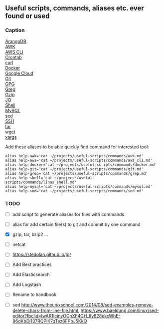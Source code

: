 ## Useful scripts, commands, aliases etc. ever found or used

### Caption
[ArangoDB](https://github.com/vitaliykobrin/useful-scripts/blob/master/commands/arangodb.md)  
[AWK](https://github.com/vitaliykobrin/useful-scripts/blob/master/commands/awk.md)  
[AWS CLI](https://github.com/vitaliykobrin/useful-scripts/blob/master/commands/aws_cli.md)  
[Crontab](https://github.com/vitaliykobrin/useful-scripts/blob/master/commands/crontab.md)  
[curl](https://github.com/vitaliykobrin/useful-scripts/blob/master/commands/curl.md)  
[Docker](https://github.com/vitaliykobrin/useful-scripts/blob/master/commands/docker.md)  
[Google Cloud](https://github.com/vitaliykobrin/useful-scripts/blob/master/commands/gcloud.md)  
[Git](https://github.com/vitaliykobrin/useful-scripts/blob/master/commands/git.md)  
[GPG](https://github.com/vitaliykobrin/useful-scripts/blob/master/commands/gpg.md)  
[Grep](https://github.com/vitaliykobrin/useful-scripts/blob/master/commands/grep.md)  
[Gzip](https://github.com/vitaliykobrin/useful-scripts/blob/master/commands/gzip.md)  
[JQ](https://github.com/vitaliykobrin/useful-scripts/blob/master/commands/jq.md)  
[Shell](https://github.com/vitaliykobrin/useful-scripts/blob/master/commands/linux_shell.md)  
[MySQL](https://github.com/vitaliykobrin/useful-scripts/blob/master/commands/mysql.md)  
[sed](https://github.com/vitaliykobrin/useful-scripts/blob/master/commands/sed.md)  
[SSH](https://github.com/vitaliykobrin/useful-scripts/blob/master/commands/ssh.md)  
[tar](https://github.com/vitaliykobrin/useful-scripts/blob/master/commands/tar.md)  
[wget](https://github.com/vitaliykobrin/useful-scripts/blob/master/commands/wget.md)  
[xargs](https://github.com/vitaliykobrin/useful-scripts/blob/master/commands/xargs.md)  


Add these aliases to be able quickly find command for interested tool:

```
alias help-awk='cat ~/projects/useful-scripts/commands/awk.md'  
alias help-aws='cat ~/projects/useful-scripts/commands/aws_cli.md'  
alias help-docker='cat ~/projects/useful-scripts/commands/docker.md'  
alias help-git='cat ~/projects/useful-scripts/commands/git.md'  
alias help-grep='cat ~/projects/useful-scripts/commands/grep.md'  
alias help-shell='cat ~/projects/useful-scripts/commands/linux_shell.md'  
alias help-mysql='cat ~/projects/useful-scripts/commands/mysql.md'  
alias help-sed='cat ~/projects/useful-scripts/commands/sed.md'  
```

### TODO
-  [ ] add script to generate aliases for files with commands
-  [ ] alias for add certain file(s) to git and commit by one command
-  [x] gzip, tar, bzip2 ...
-  [ ] netcat
-  [ ] https://stedolan.github.io/jq/
-  [ ] Add Best practices
-  [ ] Add Elasticsearch
-  [ ] Add Logstash
-  [ ] Rename to handbook 
-  [ ] sed http://www.theunixschool.com/2014/08/sed-examples-remove-delete-chars-from-line-file.html, https://www.baeldung.com/linux/sed-editor?fbclid=IwAR1IcinyOCpXF4GH_lIy828ekcWhE-86dKbDj137RQPiK7qTez6FPbJ5KkQ


